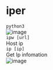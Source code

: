# iper
```python3```<br>
![image](https://user-images.githubusercontent.com/37399578/39605861-7b6c1372-4f6d-11e8-9a36-f71793b261ec.png)
<br>
``` ipw [url] ```<br>
Host ip<br>
```ip [ip] ``` <br>
Get Ip infomation
<br>
![image](https://user-images.githubusercontent.com/37399578/39605928-bff2359e-4f6d-11e8-8dab-fad5ccb54266.png)
